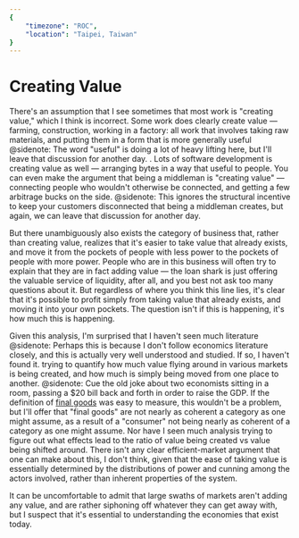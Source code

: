 ```yaml
---
{
	"timezone": "ROC",
	"location": "Taipei, Taiwan"
}
---
```

# Creating Value

There's an assumption that I see sometimes that most work is "creating value," which I think is incorrect. Some work does clearly create value — farming, construction, working in a factory: all work that involves taking raw materials, and putting them in a form that is more generally useful
@sidenote: The word "useful" is doing a lot of heavy lifting here, but I'll leave that discussion for another day.
. Lots of software development is creating value as well — arranging bytes in a way that useful to people. You can even make the argument that being a middleman is "creating value" — connecting people who wouldn't otherwise be connected, and getting a few arbitrage bucks on the side.
@sidenote: This ignores the structural incentive to keep your customers disconnected that being a middleman creates, but again, we can leave that discussion for another day.

But there unambiguously also exists the category of business that, rather than creating value, realizes that it's easier to take value that already exists, and move it from the pockets of people with less power to the pockets of people with more power. People who are in this business will often try to explain that they are in fact adding value — the loan shark is just offering the valuable service of liquidity, after all, and you best not ask too many questions about it. But regardless of where you think this line lies, it's clear that it's possible to profit simply from taking value that already exists, and moving it into your own pockets. The question isn't if this is happening, it's how much this is happening.

Given this analysis, I'm surprised that I haven't seen much literature
@sidenote: Perhaps this is because I don't follow economics literature closely, and this is actually very well understood and studied. If so, I haven't found it.
trying to quantify how much value flying around in various markets is being created, and how much is simply being moved from one place to another.
@sidenote: Cue the old joke about two economists sitting in a room, passing a $20 bill back and forth in order to raise the GDP. If the definition of [final goods](https://en.wikipedia.org/wiki/Final_good) was easy to measure, this wouldn't be a problem, but I'll offer that "final goods" are not nearly as coherent a category as one might assume, as a result of a "consumer" not being nearly as coherent of a category as one might assume.
Nor have I seen much analysis trying to figure out what effects lead to the ratio of value being created vs value being shifted around. There isn't any clear efficient-market argument that one can make about this, I don't think, given that the ease of taking value is essentially determined by the distributions of power and cunning among the actors involved, rather than inherent properties of the system.

It can be uncomfortable to admit that large swaths of markets aren't adding any value, and are rather siphoning off whatever they can get away with, but I suspect that it's essential to understanding the economies that exist today.
